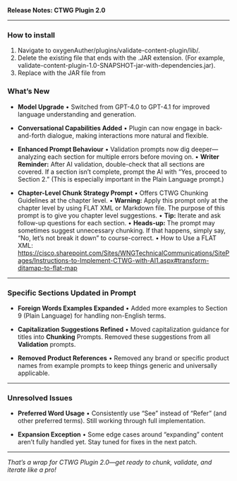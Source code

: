**Release Notes: CTWG Plugin 2.0**

---
### How to install

1. Navigate to oxygenAuther/plugins/validate-content-plugin/lib/. 
2. Delete the existing file that ends with the .JAR extension. (For example, validate-content-plugin-1.0-SNAPSHOT-jar-with-dependencies.jar). 
3. Replace with the JAR file from <include onedrive location>


### What’s New

* **Model Upgrade**
  • Switched from GPT-4.0 to GPT-4.1 for improved language understanding and generation.

* **Conversational Capabilities Added**
  • Plugin can now engage in back-and-forth dialogue, making interactions more natural and flexible.

* **Enhanced Prompt Behaviour**
  • Validation prompts now dig deeper—analyzing each section for multiple errors before moving on.
  • **Writer Reminder:** After AI validation, double-check that all sections are covered. If a section isn’t complete, prompt the AI with “Yes, proceed to Section 2.” (This is especially important in the Plain Language prompt.)

* **Chapter-Level Chunk Strategy Prompt**
  • Offers CTWG Chunking Guidelines at the chapter level.
  • **Warning:** Apply this prompt only at the chapter level by using FLAT XML or Markdown file. The purpose of this prompt is to give you chapter level suggestions.
  • **Tip:** Iterate and ask follow-up questions for each section. 
  • **Heads-up:** The prompt may sometimes suggest unnecessary chunking. If that happens, simply say, “No, let’s not break it down” to course-correct.
  • How to Use a FLAT XML: https://cisco.sharepoint.com/Sites/WNGTechnicalCommunications/SitePages/Instructions-to-Implement-CTWG-with-AI1.aspx#transform-ditamap-to-flat-map

---

### Specific Sections Updated in Prompt

* **Foreign Words Examples Expanded**
  • Added more examples to Section 9 (Plain Language) for handling non-English terms.

* **Capitalization Suggestions Refined**
  • Moved capitalization guidance for titles into **Chunking** Prompts. Removed these suggestions from all **Validation** prompts.

* **Removed Product References**
  • Removed  any brand or specific product names from example prompts to keep things generic and universally applicable.

---

### Unresolved Issues

* **Preferred Word Usage**
  • Consistently use “See” instead of “Refer” (and other preferred terms). Still working through full implementation.

* **Expansion Exception**
  • Some edge cases around “expanding” content aren’t fully handled yet. Stay tuned for fixes in the next patch.

---

*That’s a wrap for CTWG Plugin 2.0—get ready to chunk, validate, and iterate like a pro!*
